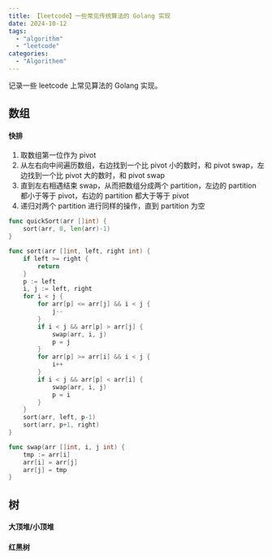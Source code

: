 ```yaml
---
title: 【leetcode】一些常见传统算法的 Golang 实现
date: 2024-10-12
tags:
  - "algorithm"
  - "leetcode"
categories:
  - "Algorithem"
---
```

记录一些 leetcode 上常见算法的 Golang 实现。
<!--more-->
## 数组
#### 快排
1. 取数组第一位作为 pivot
2. 从左右向中间遍历数组，右边找到一个比 pivot 小的数时，和 pivot swap，左边找到一个比 pivot 大的数时，和 pivot swap
3. 直到左右相遇结束 swap，从而把数组分成两个 partition，左边的 partition 都小于等于 pivot，右边的 partition 都大于等于 pivot
4. 递归对两个 partition 进行同样的操作，直到 partition 为空
```go
func quickSort(arr []int) {
	sort(arr, 0, len(arr)-1)
}

func sort(arr []int, left, right int) {
	if left >= right {
		return
	}
	p := left
	i, j := left, right
	for i < j {
		for arr[p] <= arr[j] && i < j {
			j--
		}
		if i < j && arr[p] > arr[j] {
			swap(arr, i, j)
			p = j
		}
		for arr[p] >= arr[i] && i < j {
			i++
		}
		if i < j && arr[p] < arr[i] {
			swap(arr, i, j)
			p = i
		}
	}
	sort(arr, left, p-1)
	sort(arr, p+1, right)
}

func swap(arr []int, i, j int) {
	tmp := arr[i]
	arr[i] = arr[j]
	arr[j] = tmp
}
```
## 树
#### 大顶堆/小顶堆
#### 红黑树